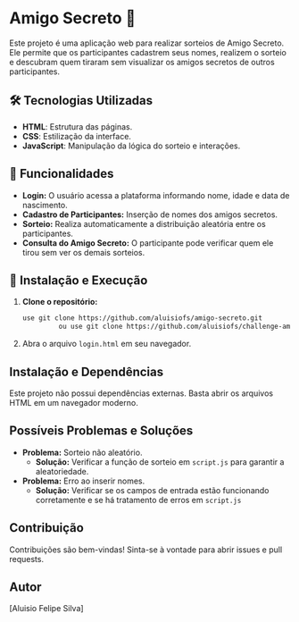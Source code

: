# Amigo Secreto 🎁

Este projeto é uma aplicação web para realizar sorteios de Amigo Secreto. Ele permite que os participantes cadastrem seus nomes, realizem o sorteio e descubram quem tiraram sem visualizar os amigos secretos de outros participantes.

## 🛠 Tecnologias Utilizadas

- **HTML**: Estrutura das páginas.
- **CSS**: Estilização da interface.
- **JavaScript**: Manipulação da lógica do sorteio e interações.

## 📌 Funcionalidades

- **Login:** O usuário acessa a plataforma informando nome, idade e data de nascimento.
- **Cadastro de Participantes:** Inserção de nomes dos amigos secretos.
- **Sorteio:** Realiza automaticamente a distribuição aleatória entre os participantes.
- **Consulta do Amigo Secreto:** O participante pode verificar quem ele tirou sem ver os demais sorteios.

## 🔧 Instalação e Execução

1. **Clone o repositório:**
   ```sh
   use git clone https://github.com/aluisiofs/amigo-secreto.git
            ou use git clone https://github.com/aluisiofs/challenge-amigo-secreto.git
2.  Abra o arquivo `login.html` em seu navegador.

## Instalação e Dependências

Este projeto não possui dependências externas. Basta abrir os arquivos HTML em um navegador moderno.

## Possíveis Problemas e Soluções

* **Problema:** Sorteio não aleatório.
    * **Solução:** Verificar a função de sorteio em `script.js` para garantir a aleatoriedade.
* **Problema:** Erro ao inserir nomes.
    * **Solução:** Verificar se os campos de entrada estão funcionando corretamente e se há tratamento de erros em `script.js`
    
## Contribuição

Contribuições são bem-vindas! Sinta-se à vontade para abrir issues e pull requests.

## Autor

[Aluisio Felipe Silva]
